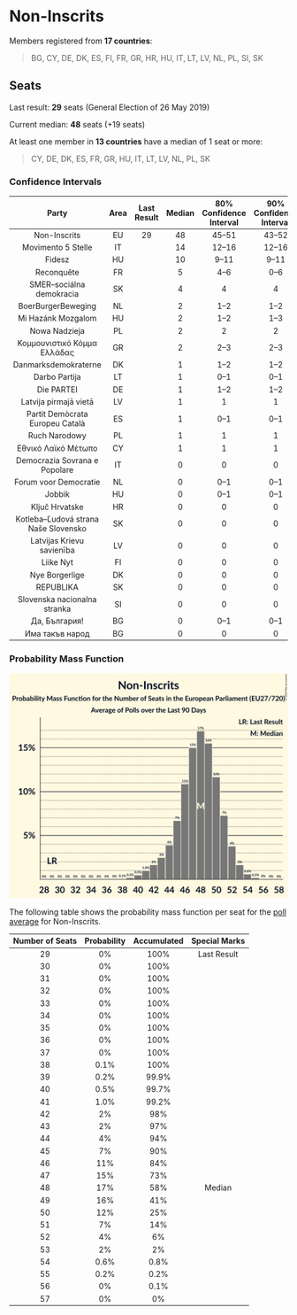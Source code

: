 # Non-Inscrits

Members registered from **17 countries**:

> BG, CY, DE, DK, ES, FI, FR, GR, HR, HU, IT, LT, LV, NL, PL, SI, SK

## Seats

Last result: **29** seats (General Election of 26 May 2019)

Current median: **48** seats (+19 seats)

At least one member in **13 countries** have a median of 1 seat or more:

> CY, DE, DK, ES, FR, GR, HU, IT, LT, LV, NL, PL, SK

### Confidence Intervals

| Party | Area | Last Result | Median | 80% Confidence Interval | 90% Confidence Interval | 95% Confidence Interval | 99% Confidence Interval |
|:-----:|:----:|:-----------:|:------:|:-----------------------:|:-----------------------:|:-----------------------:|:-----------------------:|
| Non-Inscrits | EU | 29 | 48 | 45–51 | 43–52 | 42–52 | 40–54 |
| Movimento 5 Stelle | IT | | 14 | 12–16 | 12–16 | 11–17 | 9–17 |
| Fidesz | HU | | 10 | 9–11 | 9–11 | 9–12 | 8–12 |
| Reconquête | FR | | 5 | 4–6 | 0–6 | 0–6 | 0–7 |
| SMER–sociálna demokracia | SK | | 4 | 4 | 4 | 4 | 4 |
| BoerBurgerBeweging | NL | | 2 | 1–2 | 1–2 | 1–2 | 1–2 |
| Mi Hazánk Mozgalom | HU | | 2 | 1–2 | 1–3 | 1–3 | 1–3 |
| Nowa Nadzieja | PL | | 2 | 2 | 2 | 2 | 2 |
| Κομμουνιστικό Κόμμα Ελλάδας | GR | | 2 | 2–3 | 2–3 | 2–3 | 2–3 |
| Danmarksdemokraterne | DK | | 1 | 1–2 | 1–2 | 1–2 | 1–2 |
| Darbo Partija | LT | | 1 | 0–1 | 0–1 | 0–1 | 0–2 |
| Die PARTEI | DE | | 1 | 1–2 | 1–2 | 1–2 | 1–2 |
| Latvija pirmajā vietā | LV | | 1 | 1 | 1 | 1 | 1–2 |
| Partit Demòcrata Europeu Català | ES | | 1 | 0–1 | 0–1 | 0–1 | 0–2 |
| Ruch Narodowy | PL | | 1 | 1 | 1 | 1 | 1 |
| Εθνικό Λαϊκό Μέτωπο | CY | | 1 | 1 | 1 | 1 | 1 |
| Democrazia Sovrana e Popolare | IT | | 0 | 0 | 0 | 0 | 0 |
| Forum voor Democratie | NL | | 0 | 0–1 | 0–1 | 0–1 | 0–1 |
| Jobbik | HU | | 0 | 0–1 | 0–1 | 0–1 | 0–1 |
| Ključ Hrvatske | HR | | 0 | 0 | 0 | 0 | 0 |
| Kotleba–Ľudová strana Naše Slovensko | SK | | 0 | 0 | 0 | 0 | 0 |
| Latvijas Krievu savienība | LV | | 0 | 0 | 0 | 0 | 0 |
| Liike Nyt | FI | | 0 | 0 | 0 | 0 | 0 |
| Nye Borgerlige | DK | | 0 | 0 | 0 | 0 | 0 |
| REPUBLIKA | SK | | 0 | 0 | 0 | 0 | 0 |
| Slovenska nacionalna stranka | SI | | 0 | 0 | 0 | 0 | 0 |
| Да, България! | BG | | 0 | 0–1 | 0–1 | 0–1 | 0–1 |
| Има такъв народ | BG | | 0 | 0 | 0 | 0 | 0–1 |

### Probability Mass Function

![Graph with seats probability mass function not yet produced](average-2023-11-30-seats-pmf-non-inscrits.png "Seats Probability Mass Function")

The following table shows the probability mass function per seat for the [poll average](average-2023-11-30.html) for Non-Inscrits.

| Number of Seats | Probability | Accumulated | Special Marks |
|:---------------:|:-----------:|:-----------:|:-------------:|
| 29 | 0% | 100% | Last Result |
| 30 | 0% | 100% |  |
| 31 | 0% | 100% |  |
| 32 | 0% | 100% |  |
| 33 | 0% | 100% |  |
| 34 | 0% | 100% |  |
| 35 | 0% | 100% |  |
| 36 | 0% | 100% |  |
| 37 | 0% | 100% |  |
| 38 | 0.1% | 100% |  |
| 39 | 0.2% | 99.9% |  |
| 40 | 0.5% | 99.7% |  |
| 41 | 1.0% | 99.2% |  |
| 42 | 2% | 98% |  |
| 43 | 2% | 97% |  |
| 44 | 4% | 94% |  |
| 45 | 7% | 90% |  |
| 46 | 11% | 84% |  |
| 47 | 15% | 73% |  |
| 48 | 17% | 58% | Median |
| 49 | 16% | 41% |  |
| 50 | 12% | 25% |  |
| 51 | 7% | 14% |  |
| 52 | 4% | 6% |  |
| 53 | 2% | 2% |  |
| 54 | 0.6% | 0.8% |  |
| 55 | 0.2% | 0.2% |  |
| 56 | 0% | 0.1% |  |
| 57 | 0% | 0% |  |


